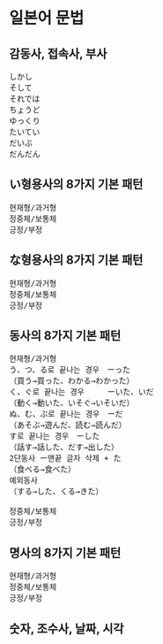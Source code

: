 # 일본어 문법

## 감동사, 접속사, 부사
<pre>
しかし
そして
それでは
ちょうど
ゆっくり
たいてい
だいぶ
だんだん
</pre>

## い형용사의 8가지 기본 패턴
<pre>
현재형/과거형
정중체/보통체
긍정/부정
</pre>


## な형용사의 8가지 기본 패턴
<pre>
현재형/과거형
정중체/보통체
긍정/부정
</pre>


## 동사의 8가지 기본 패턴
<pre>
현재형/과거형
う、つ、る로 끝나는 경우　ーった
（買う→買った、わかる→わかった）
く、ぐ로 끝나는 경우　　　ーいた、いだ
（動く→動いた、いそぐ→いそいだ）
ぬ、む、ぶ로 끝나는 경우　ーだ
（あそぶ→遊んだ、読む→読んだ）
す로 끝나는 경우　ーした
（話す→話した、だす→出した）
2단동사 ー맨끝 글자 삭제 + た
（食べる→食べた）
예외동사
（する→した、くる→きた）

정중체/보통체
긍정/부정
</pre>


## 명사의 8가지 기본 패턴
<pre>
현재형/과거형
정중체/보통체
긍정/부정
</pre>


## 숫자, 조수사, 날짜, 시각
